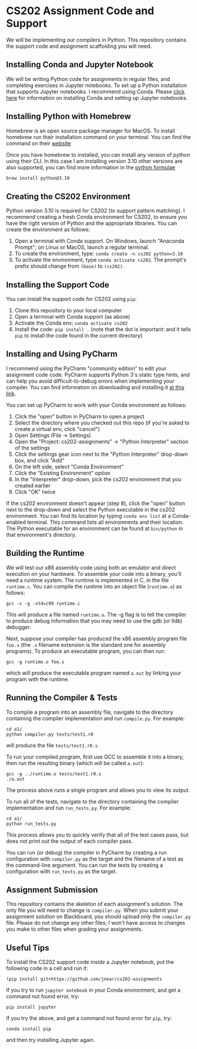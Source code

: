 # CS202 Assignment Code and Support

We will be implementing our compilers in Python. This repository
contains the support code and assignment scaffolding you will need.

## Installing Conda and Jupyter Notebook

We will be writing Python code for assignments in regular files, and
completing exercises in Jupyter notebooks. To set up a Python
installation that supports Jupyter notebooks. I recommend using Conda.
Please [click
here](https://github.com/jnear/cs211-data-privacy/blob/master/jupyter.md)
for information on installing Conda and setting up Jupyter notebooks.

## Installing Python with Homebrew

Homebrew is an open source package manager for MacOS. To install homebrew run their installation command on your terminal. You can find 
the command on their [website](https://brew.sh/)

Once you have homebrew to installed, you can install any version of python using their CLI. In this case I am installing version 3.10 other 
versions are also supported, you can find more information in the [python formulae](https://formulae.brew.sh/formula/python@3.10)

```bash
brew install python@3.10
```

## Creating the CS202 Environment

Python version 3.10 is required for CS202 (to support pattern
matching). I recommend creating a fresh Conda environment for CS202,
to ensure you have the right version of Python and the appropriate
libraries. You can create the environment as follows:

1. Open a terminal with Conda support. On Windows, launch "Anaconda
   Prompt"; on Linux or MacOS, launch a regular terminal.
2. To create the environment, type: `conda create -n cs202 python=3.10`
3. To activate the environment, type `conda activate cs202`. The
   prompt's prefix should change from `(base)` to `(cs202)`.

## Installing the Support Code

You can install the support code for CS202 using `pip`:

1. Clone this repository to your local computer
2. Open a terminal with Conda support (as above)
3. Activate the Conda env: `conda activate cs202`
4. Install the code: `pip install .` (note that the dot is important:
   and it tells `pip` to install the code found in the current
   directory)

## Installing and Using PyCharm

I recommend using the PyCharm "community edition" to edit your
assignment code code. PyCharm supports Python 3's static type hints,
and can help you avoid difficult-to-debug errors when implementing
your compiler. You can find information on downloading and installing
it [at this link](https://www.jetbrains.com/pycharm/download/).

You can set up PyCharm to work with your Conda environment as follows:

1. Click the "open" button in PyCharm to open a project
2. Select the directory where you checked out this repo (if you're
   asked to create a virtual env, click "cancel")
3. Open Settings (File -> Settings)
4. Open the "Project: cs202-assignments" -> "Python Interpreter"
   section of the settings
5. Click the settings gear icon next to the "Python Interpreter"
   drop-down box, and click "Add"
6. On the left side, select "Conda Environment"
7. Click the "Existing Environment" option
8. In the "Interpreter" drop-down, pick the cs202 environment that you
   created earlier
9. Click "OK" twice
   
If the cs202 environment doesn't appear (step 8), click the "open"
button next to the drop-down and select the Python executable in the
cs202 environment. You can find its location by typing `conda env
list` at a Conda-enabled terminal. This command lists all environments
and their location. The Python executable for an environment can be
found at `bin/python` in that environment's directory.

## Building the Runtime

We will test our x86 assembly code using both an emulator and direct
execution on your hardware. To assemble your code into a binary,
you'll need a runtime system. The runtime is implemented in C, in the
file `runtime.c`. You can compile the runtime into an object file
(`runtime.o`) as follows:

```
gcc -c -g -std=c99 runtime.c
```

This will produce a file named `runtime.o`. The -g flag is to tell the
compiler to produce debug information that you may need to use the gdb
(or lldb) debugger.

Next, suppose your compiler has produced the x86 assembly program file
`foo.s` (the `.s` filename extension is the standard one for assembly
programs). To produce an executable program, you can then run:

```
gcc -g runtime.o foo.s
```

which will produce the executable program named `a.out` by linking
your program with the runtime.

## Running the Compiler & Tests

To compile a program into an assembly file, navigate to the directory
containing the compiler implementation and run `compile.py`. For example:

```
cd a1/
python compiler.py tests/test1.r0
```

will produce the file `tests/test1.r0.s`.

To run your compiled program, first use GCC to assemble it into a
binary, then run the resulting binary (which will be called `a.out`):

```
gcc -g ../runtime.o tests/test1.r0.s
./a.out
```

The process above runs a single program and allows you to view its
output.

To run all of the tests, navigate to the directory containing the
compiler implementation and run `run_tests.py`. For example:

```
cd a1/
python run_tests.py
```

This process allows you to quickly verify that all of the test cases
pass, but does not print out the output of each compiler pass.

You can run (or debug) the compiler in PyCharm by creating a run
configuration with `compiler.py` as the target and the filename of a
test as the command-line argument. You can run the tests by creating a
configuration with `run_tests.py` as the target.

## Assignment Submission

This repository contains the skeleton of each assignment's
solution. The only file you will need to change is `compiler.py`. When
you submit your assignment solution on Blackboard, you should upload
*only* the `compiler.py` file. Please do not change any other files; I
won't have access to changes you make to other files when grading your
assignments.

## Useful Tips

To install the CS202 support code *inside* a Jupyter notebook, put the
following code in a cell and run it:

```
!pip install git+https://github.com/jnear/cs202-assignments
```

If you try to run `jupyter notebook` in your Conda environment, and
get a command not found error, try:

```
pip install jupyter
```

If you try the above, and get a command not found error for `pip`,
try:

```
conda install pip
```

and then try installing Jupyter again.
